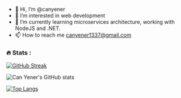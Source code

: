 - 👋 Hi, I’m @canyener
- 👀 I’m interested in web development
- 🌱 I’m currently learning microservices architecture, working with NodeJS and .NET.
- 📫 How to reach me canyener1337@gmail.com

### :fire: Stats :
[![GitHub Streak](https://streak-stats.demolab.com/?user=DenverCoder1)](https://git.io/streak-stats)

![Can Yener's GitHub stats](https://github-readme-stats.vercel.app/api?username=canyener&show_icons=true&theme=radical)

[![Top Langs](https://github-readme-stats.vercel.app/api/top-langs/?username=canyener&layout=compact&theme=vision-friendly-dark)](https://github.com/anuraghazra/github-readme-stats)
<!---
canyener/canyener is a ✨ special ✨ repository because its `README.md` (this file) appears on your GitHub profile.
You can click the Preview link to take a look at your changes.
--->
